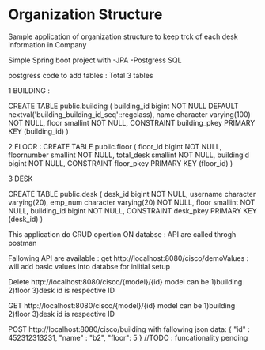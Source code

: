 # Organization Structure 
Sample application of organization structure to keep trck of each desk information in Company 

Simple Spring boot project with
-JPA
-Postgress SQL

postgress code to add tables :
Total 3 tables 

1 BUILDING :

CREATE TABLE public.building
(
  building_id bigint NOT NULL DEFAULT nextval('building_building_id_seq'::regclass),
  name character varying(100) NOT NULL,
  floor smallint NOT NULL,
  CONSTRAINT building_pkey PRIMARY KEY (building_id)
)

2 FLOOR :
CREATE TABLE public.floor
(
  floor_id bigint NOT NULL,
  floornumber smallint NOT NULL,
  total_desk smallint NOT NULL,
  buildingid bigint NOT NULL,
  CONSTRAINT floor_pkey PRIMARY KEY (floor_id)
)

3 DESK

CREATE TABLE public.desk
(
  desk_id bigint NOT NULL,
  username character varying(20),
  emp_num character varying(20) NOT NULL,
  floor smallint NOT NULL,
  building_id bigint NOT NULL,
  CONSTRAINT desk_pkey PRIMARY KEY (desk_id)
)

This application do CRUD opertion ON databse : API are called throgh postman 

Fallowing API are available :
get http://localhost:8080/cisco/demoValues : will add basic values into databse for iniitial setup 

Delete http://localhost:8080/cisco/{model}/{id}
model can be 1)building 2)floor 3)desk
id is respective ID

GET http://localhost:8080/cisco/{model}/{id}
model can be 1)building 2)floor 3)desk
id is respective ID

POST http://localhost:8080/cisco/building
with fallowing json data:
{
	"id" : 452312313231,
	"name" : "b2",
	"floor": 5
} //TODO : funcationality pending 
